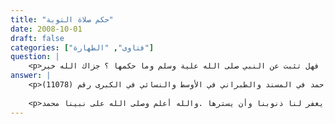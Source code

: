 ```yaml
---
title: "حكم صلاة التوبة"
date: 2008-10-01
draft: false
categories: ["فتاوى", "الطهارة"]
question: |
    <p>قرأت في كتاب بغية المتطوع في صلاة التطوع عن صلاة التوبة وقرأت الاحاديث الواردة فيها فهل تثبت عن النبي صلى الله علية وسلم وما حكمها ؟ جزاك الله خير</p>
answer: |
    <p>وعليكم السلام ورحمة الله وبركاتهصلاة التوبة صلاة مشروعة ينبغي للمؤمن أن لا يفرط فيها والحديث الوارد فيها هوعن أسماء بن الحكم الفزاري قال سمعت عليا يقول إني كنت رجلا إذا سمعت من رسول الله صلى الله عليه وسلم حديثا نفعني الله منه بما شاء أن ينفعني وإذا حدثني رجل من أصحابه استحلفته فإذا حلف لي صدقته وإنه حدثني أبو بكر وصدق أبو بكر قال سمعت رسول الله صلى الله عليه وسلم يقول ما من رجل يذنب ذنبا ثم يقوم فيتطهر ثم يصلي ثم يستغفر الله إلا غفر له ثم قرأ هذه الآية (( والذين إذا فعلوا فاحشة أو ظلموا أنفسهم ذكروا الله )) إلى آخر الآية الحديث رواه الترمذي في السنن رقم (406) وابن حبان نحوه رقم (623) وابن ماجه رقم (1395)وأحمد في المسند والطبراني في الأوسط والنسائي في الكبرى رقم (11078).</p>
    
    <p>وجود إسناده الحافظ ابن حجر وصححه أحمد شاكر وحسنه الألباني وغيرهم.قال في الموسوعة الفقهية الكويتية (28/167) : (صلاة التوبة مستحبة باتفاق المذاهب الأربعة ) .وقال شيخ الإسلام في مجموع الفتاوى (5/309) : (وكذلك صلاة التوبة فإذا أذنب فالتوبة واجبة على الفور وهو مندوب إلى أن يصلي ركعتين ثم يتوب كما في حديث أبي بكر الصديق ) .نسأل الله تعالى أن يجعلنا من التائبين الأوابين وأن يغفر لنا ذنوبنا وأن يسترها .والله أعلم وصلى الله على نبينا محمد .</p>
---
```


